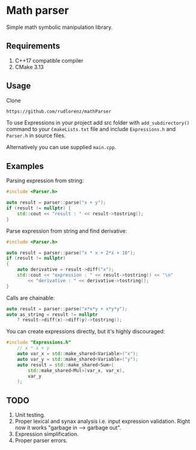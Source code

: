 # Math parser

Simple math symbolic manipulation library.

## Requirements

1. C++17 compatible compiler
2. CMake 3.13

## Usage

Clone

```bash
https://github.com/rudlorenz/mathParser
```

To use Expressions in your project add src folder with `add_subdirectory()` command to your `CmakeLists.txt` file and
include `Expressions.h` and `Parser.h` in source files.

Alternatively you can use supplied `main.cpp`.

## Examples

Parsing expression from string:

```c++
#include <Parser.h>

auto result = parser::parse("x + y");
if (result != nullptr) {
    std::cout << "result : " << result->tostring();
}
```

Parse expression from string and find derivative:

```c++
#include <Parser.h>

auto result = parser::parse("x * x + 2*x + 10");
if (result != nullptr)
{
    auto derivative = result->diff("x");
    std::cout << "expression : " << result->tostring() << "\n"
        << "derivative : " << derivative->tostring(); 
}
```

Calls are chainable:

```c++
auto result = parser::parse("x*x*y + x*y*y");
auto as_string = result != nullptr
    ? result->diff(x)->diff(y)->tostring();
```

You can create expressions directly, but it's highly discouraged:

```c++
#include "Expressions.h"
    // x * x + y
    auto var_x = std::make_shared<Variable>("x");
    auto var_y = std::make_shared<Variable>("y"); 
    auto result = std::make_shared<Sum>(
        std::make_shared<Mul>(var_x, var_x),
        var_y
    );
```

## TODO

1. Unit testing.
2. Proper lexical and synax analysis i.e. input expression validation. Right now it works "garbage in --> garbage out".
3. Expression simplification.
4. Proper parser errors.
